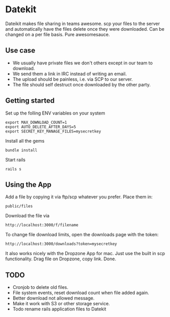# Datekit

Dateikit makes file sharing in teams awesome. scp your files to the server and
automatically have the files delete once they were downloaded. Can be changed
on a per file basis. Pure awesomesauce.

## Use case
* We usually have private files we don't others except in our team to
  download.
* We send them a link in IRC instead of writing an email.
* The upload should be painless, i.e. via SCP to our server.
* The file should self destruct once downloaded by the other party.

## Getting started
Set up the folling ENV variables on your system

    export MAX_DOWNLOAD_COUNT=1
    export AUTO_DELETE_AFTER_DAYS=5
    export SECRET_KEY_MANAGE_FILES=mysecretkey

Install all the gems

    bundle install

Start rails

    rails s

## Using the App

Add a file by copying it via ftp/scp whatever you prefer. Place them in:

    public/files

Download the file via

    http://localhost:3000/f/filename

To change file download limits, open the downloads page with the token:

    http://localhost:3000/downloads?token=mysecretkey

It also works nicely with the Dropzone App for mac. Just use the built in scp functionality. Drag file on Dropzone, copy link. Done.

## TODO
* Cronjob to delete old files.
* File system events, reset download count when file added again.
* Better download not allowed message.
* Make it work with S3 or other storage service.
* Todo rename rails application files to Datekit
